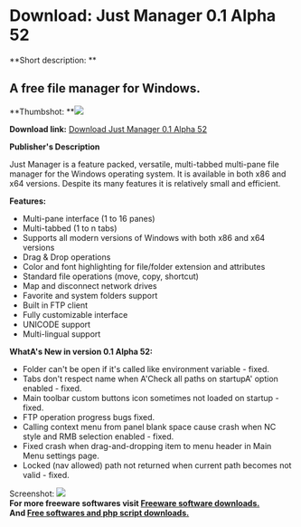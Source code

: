 # Download: Just Manager 0.1 Alpha 52

**Short description: **

## A free file manager for Windows.

  
**Thumbshot: **![](http://www.freewarefiles.com/screenshot/justmanager_md.jpg)   
  
**Download link:** [Download Just Manager 0.1 Alpha 52](http://freesoftwares.boysofts.com/Just-Manager_program_81182.html)  
  

**Publisher's Description**  
  

Just Manager is a feature packed, versatile, multi-tabbed multi-pane file
manager for the Windows operating system. It is available in both x86 and x64
versions. Despite its many features it is relatively small and efficient.

**Features:**

  * Multi-pane interface (1 to 16 panes) 
  * Multi-tabbed (1 to n tabs) 
  * Supports all modern versions of Windows with both x86 and x64 versions 
  * Drag & Drop operations 
  * Color and font highlighting for file/folder extension and attributes 
  * Standard file operations (move, copy, shortcut) 
  * Map and disconnect network drives 
  * Favorite and system folders support 
  * Built in FTP client 
  * Fully customizable interface 
  * UNICODE support 
  * Multi-lingual support 

**WhatA's New in version 0.1 Alpha 52:**

  * Folder can't be open if it's called like environment variable - fixed. 
  * Tabs don't respect name when A'Check all paths on startupA' option enabled - fixed. 
  * Main toolbar custom buttons icon sometimes not loaded on startup - fixed. 
  * FTP operation progress bugs fixed. 
  * Calling context menu from panel blank space cause crash when NC style and RMB selection enabled - fixed. 
  * Fixed crash when drag-and-dropping item to menu header in Main Menu settings page. 
  * Locked (nav allowed) path not returned when current path becomes not valid - fixed. 

  
  
Screenshot: ![](http://www.freewarefiles.com/screenshot/justmanager.jpg)  
**For more freeware softwares visit [Freeware software downloads.](http://freesoftwares.boysofts.com/)**   
**And [Free softwares and php script downloads.](http://www.boysofts.com/)**

